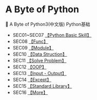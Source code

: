# A Byte of Python
:closed_book: A Byte of Python3(中文版) Python基础
* SEC01~SEC07 [【Python Basic Skill】](https://github.com/skyaiolos/AByteOfPython3/tree/master/SEC01-07)
* SEC08 [【Func】](https://github.com/skyaiolos/AByteOfPython3/tree/master/SEC08-Func)
* SEC09 [【Module】](https://github.com/skyaiolos/AByteOfPython3/tree/master/sec09_Module)
* SEC10 [【Data Struction】](https://github.com/skyaiolos/AByteOfPython3/tree/master/SEC10-DataStructure)
* SEC11 [【Solve Problem】](https://github.com/skyaiolos/AByteOfPython3/tree/master/SEC11-SolveProblem)
* SEC12 [【OOP】](https://github.com/skyaiolos/AByteOfPython3/tree/master/SEC12-OOP)
* SEC13 [【Input - Output】](https://github.com/skyaiolos/AByteOfPython3/tree/master/SEC13-InputOutput)
* SEC14 [【Except】](https://github.com/skyaiolos/AByteOfPython3/tree/master/SEC14-Except)
* SEC15 [【Standard Library】](https://github.com/skyaiolos/AByteOfPython3/tree/master/SEC14-Except)
* SEC16 [【More】](https://github.com/skyaiolos/AByteOfPython3/tree/master/SEC16-More)